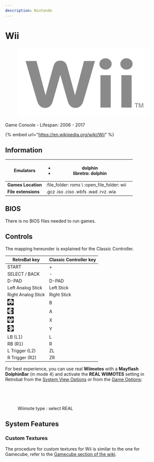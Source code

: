 ```yaml
---
description: Nintendo
---
```


# Wii

<figure><img src="https://raw.githubusercontent.com/fabricecaruso/es-theme-carbon/5149a33eed46b2af638b06119397d4023b75131f/art/logos/wii.svg" alt=""><figcaption></figcaption></figure>

Game Console - Lifespan: 2006 - 2017

{% embed url="https://en.wikipedia.org/wiki/Wii" %}

## Information

| **Emulators**       | <ul><li>dolphin</li><li>libretro: dolphin</li></ul> |   |
| ------------------- | --------------------------------------------------- | - |
| **Games Location**  | :file\_folder: roms \ :open\_file\_folder: wii      |   |
| **File extensions** | .gcz .iso .ciso .wbfs .wad .rvz .wia                |   |

## BIOS

There is no BIOS files needed to run games.

## Controls

The mapping hereunder is explained for the Classic Controller.

| RetroBat key                                                                        | Classic Controller key |
| ----------------------------------------------------------------------------------- | ---------------------- |
| START                                                                               | +                      |
| SELECT / BACK                                                                       | -                      |
| D-PAD                                                                               | D-PAD                  |
| Left Analog Stick                                                                   | Left Stick             |
| Right Analog Stick                                                                  | Right Stick            |
| ![A](<../../.gitbook/assets/image (1) (2) (1).png>)                                 | B                      |
| ![B](<../../.gitbook/assets/image (4) (1).png>)                                     | A                      |
| <img src="../../.gitbook/assets/image (3) (1) (2).png" alt="" data-size="original"> | X                      |
| <img src="../../.gitbook/assets/image (2) (1) (1).png" alt="" data-size="line">     | Y                      |
| LB (L1)                                                                             | L                      |
| RB (R1)                                                                             | R                      |
| L Trigger (L2)                                                                      | ZL                     |
| R Trigger (R2)                                                                      | ZR                     |

For best experience, you can use real **Wiimotes** with a **Mayflash DolphinBar** (in mode 4) and activate the **REAL WIIMOTES** setting in Retrobat from the [System View Options](../../navigation/view-options.md) or from the [Game Options](../../navigation/game-options.md):

<figure><img src="https://i.imgur.com/0jC9b8z.png" alt=""><figcaption></figcaption></figure>

<figure><img src="https://i.imgur.com/FFWtrsV.png" alt=""><figcaption><p>Wiimote type : select REAL</p></figcaption></figure>

## System Features

### Custom Textures

The procedure for custom textures for Wii is similar to the one for Gamecube, refer to the [Gamecube section of the wiki](gamecube.md#custom-textures).&#x20;
